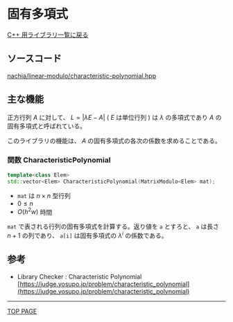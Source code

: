 # 固有多項式

[C++ 用ライブラリ一覧に戻る](../index.md)

## ソースコード

[nachia/linear-modulo/characteristic-polynomial.hpp](https://github.com/NachiaVivias/cp-library/blob/main/Cpp/Include/nachia/linear-modulo/characteristic-polynomial.hpp)

## 主な機能

正方行列 $A$ に対して、 $L=\lvert \lambda E-A\rvert$ ( $E$ は単位行列 ) は $\lambda$ の多項式であり $A$ の固有多項式と呼ばれている。

このライブラリの機能は、 $A$ の固有多項式の各次の係数を求めることである。

### 関数 CharacteristicPolynomial

```c++
template<class Elem>
std::vector<Elem> CharacteristicPolynomial(MatrixModulo<Elem> mat);
```

- `mat` は $n\times n$ 型行列
- $0 \leq n$
- $O(h^2w)$ 時間

`mat` で表される行列の固有多項式を計算する。返り値を `a` とすろと、 `a` は長さ $n+1$ の列であり、 `a[i]` は固有多項式の ${\lambda }^i$ の係数である。

## 参考

- Library Checker : Characteristic Polynomial [https://judge.yosupo.jp/problem/characteristic_polynomial](https://judge.yosupo.jp/problem/characteristic_polynomial)

---

[TOP PAGE](https://nachiavivias.github.io/cp-library/)


<script type="text/x-mathjax-config">MathJax.Hub.Config({tex2jax:{inlineMath:[['\$','\$']],processEscapes:true},CommonHTML: {matchFontHeight:false}});</script>
<script type="text/javascript" async src="https://cdnjs.cloudflare.com/ajax/libs/mathjax/2.7.1/MathJax.js?config=TeX-MML-AM_CHTML"></script>


